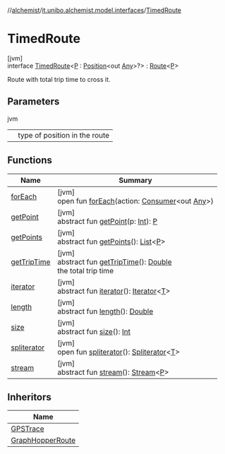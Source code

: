//[alchemist](../../../index.md)/[it.unibo.alchemist.model.interfaces](../index.md)/[TimedRoute](index.md)

# TimedRoute

[jvm]\
interface [TimedRoute](index.md)<[P](index.md) : [Position](../-position/index.md)<out [Any](https://kotlinlang.org/api/latest/jvm/stdlib/kotlin/-any/index.html)>?> : [Route](../-route/index.md)<[P](../-position2-d/index.md)> 

Route with total trip time to cross it.

## Parameters

jvm

| | |
|---|---|
| <P> | type of position in the route |

## Functions

| Name | Summary |
|---|---|
| [forEach](../../it.unibo.alchemist.expressions.implementations/-list-tree-node/index.md#-655675525%2FFunctions%2F-267951372) | [jvm]<br>open fun [forEach](../../it.unibo.alchemist.expressions.implementations/-list-tree-node/index.md#-655675525%2FFunctions%2F-267951372)(action: [Consumer](https://docs.oracle.com/javase/8/docs/api/java/util/function/Consumer.html)<out [Any](https://kotlinlang.org/api/latest/jvm/stdlib/kotlin/-any/index.html)>) |
| [getPoint](../-route/get-point.md) | [jvm]<br>abstract fun [getPoint](../-route/get-point.md)(p: [Int](https://kotlinlang.org/api/latest/jvm/stdlib/kotlin/-int/index.html)): [P](../-position2-d/index.md) |
| [getPoints](../-route/get-points.md) | [jvm]<br>abstract fun [getPoints](../-route/get-points.md)(): [List](https://docs.oracle.com/javase/8/docs/api/java/util/List.html)<[P](../-position2-d/index.md)> |
| [getTripTime](get-trip-time.md) | [jvm]<br>abstract fun [getTripTime](get-trip-time.md)(): [Double](https://kotlinlang.org/api/latest/jvm/stdlib/kotlin/-double/index.html)<br>the total trip time |
| [iterator](../../it.unibo.alchemist.loader.variables/-arbitrary-variable/index.md#-1606146105%2FFunctions%2F-267951372) | [jvm]<br>abstract fun [iterator](../../it.unibo.alchemist.loader.variables/-arbitrary-variable/index.md#-1606146105%2FFunctions%2F-267951372)(): [Iterator](https://docs.oracle.com/javase/8/docs/api/java/util/Iterator.html)<[T](https://docs.oracle.com/javase/8/docs/api/java/lang/Iterable.html)> |
| [length](../-route/length.md) | [jvm]<br>abstract fun [length](../-route/length.md)(): [Double](https://kotlinlang.org/api/latest/jvm/stdlib/kotlin/-double/index.html) |
| [size](../-route/size.md) | [jvm]<br>abstract fun [size](../-route/size.md)(): [Int](https://kotlinlang.org/api/latest/jvm/stdlib/kotlin/-int/index.html) |
| [spliterator](../../it.unibo.alchemist.expressions.implementations/-list-tree-node/index.md#-677603448%2FFunctions%2F-267951372) | [jvm]<br>open fun [spliterator](../../it.unibo.alchemist.expressions.implementations/-list-tree-node/index.md#-677603448%2FFunctions%2F-267951372)(): [Spliterator](https://docs.oracle.com/javase/8/docs/api/java/util/Spliterator.html)<[T](https://docs.oracle.com/javase/8/docs/api/java/lang/Iterable.html)> |
| [stream](../-route/stream.md) | [jvm]<br>abstract fun [stream](../-route/stream.md)(): [Stream](https://docs.oracle.com/javase/8/docs/api/java/util/stream/Stream.html)<[P](../-position2-d/index.md)> |

## Inheritors

| Name |
|---|
| [GPSTrace](../-g-p-s-trace/index.md) |
| [GraphHopperRoute](../../it.unibo.alchemist.model.implementations.routes/-graph-hopper-route/index.md) |
